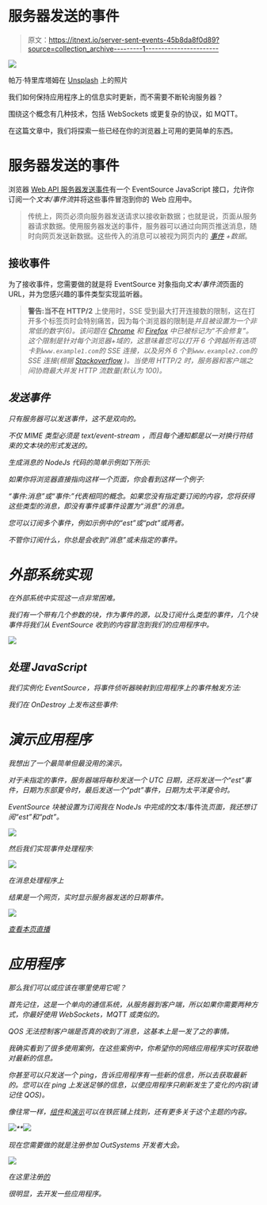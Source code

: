 # 服务器发送的事件

> 原文：<https://itnext.io/server-sent-events-45b8da8f0d89?source=collection_archive---------1----------------------->

![](img/c46a3b35658da8e41eb1e6e82b68bdd2.png)

帕万·特里库塔姆在 [Unsplash](https://unsplash.com/s/photos/old-phone?utm_source=unsplash&utm_medium=referral&utm_content=creditCopyText) 上的照片

我们如何保持应用程序上的信息实时更新，而不需要不断轮询服务器？

围绕这个概念有几种技术，包括 WebSockets 或更复杂的协议，如 MQTT。

在这篇文章中，我们将探索一些已经在你的浏览器上可用的更简单的东西。

# 服务器发送的事件

浏览器 [Web API 服务器发送事件](https://developer.mozilla.org/en-US/docs/Web/API/Server-sent_events)有一个 EventSource JavaScript 接口，允许你订阅一个*文本/事件流*并将这些事件冒泡到你的 Web 应用中。

> 传统上，网页必须向服务器发送请求以接收新数据；也就是说，页面从服务器请求数据。使用服务器发送的事件，服务器可以通过向网页推送消息，随时向网页发送新数据。这些传入的消息可以被视为网页内的 [*事件*](https://developer.mozilla.org/en-US/docs/Web/API/Event) *+数据*。

## 接收事件

为了接收事件，您需要做的就是将 EventSource 对象指向*文本/事件流*页面的 URL，并为您感兴趣的事件类型实现监听器。

> **警告:**当**不在 HTTP/2** 上使用时，SSE 受到最大打开连接数的限制，这在打开多个标签页时会特别痛苦，因为每个浏览器的限制是*并且被设置为一个非常低的数字(6)。该问题在 [Chrome](https://bugs.chromium.org/p/chromium/issues/detail?id=275955) 和 [Firefox](https://bugzilla.mozilla.org/show_bug.cgi?id=906896) 中已被标记为“不会修复”。这个限制是针对每个浏览器+域的，这意味着您可以打开 6 个跨越所有选项卡到`www.example1.com`的 SSE 连接，以及另外 6 个到`www.example2.com`的 SSE 连接(根据 [Stackoverflow](https://stackoverflow.com/a/5326159/1905229) )。当使用 HTTP/2 时，服务器和客户端之间协商最大并发 *HTTP 流数量*(默认为 100)。*

## *发送事件*

*只有服务器可以发送事件，这不是双向的。*

*不仅 MIME 类型必须是 *text/event-stream* ，而且每个通知都是以一对换行符结束的文本块的形式发送的。*

*生成消息的 NodeJs 代码的简单示例如下所示:*

*如果你将浏览器直接指向这样一个页面，你会看到这样一个例子:*

*“事件:消息”或“事件:”代表相同的概念。如果您没有指定要订阅的内容，您将获得这些类型的消息，即没有事件或事件设置为“消息”的消息。*

*您可以订阅多个事件，例如示例中的“est”或“pdt”或两者。*

*不管你订阅什么，你总是会收到“消息”或未指定的事件。*

# *外部系统实现*

*在外部系统中实现这一点非常困难。*

*我们有一个带有几个参数的块，作为事件的源，以及订阅什么类型的事件，几个块事件将我们从 EventSource 收到的内容冒泡到我们的应用程序中。*

*![](img/8a8f2194f55a104c714c5bb37c849032.png)*

## *处理 JavaScript*

*我们实例化 EventSource，将事件侦听器映射到应用程序上的事件触发方法:*

*我们在 OnDestroy 上发布这些事件:*

# *演示应用程序*

*我想出了一个最简单但最没用的演示。*

*对于未指定的事件，服务器端将每秒发送一个 UTC 日期，还将发送一个“est”事件，日期为东部夏令时，最后发送一个“pdt”事件，日期为太平洋夏令时。*

*EventSource 块被设置为订阅我在 NodeJs 中完成的*文本/事件流*页面，我还想订阅“est”和“pdt”。*

*![](img/7040e7bc9c34a8bc7cd2a4c27bfd53eb.png)*

*然后我们实现事件处理程序:*

*![](img/db24b905b919ea25fd400b8a3c63bd7d.png)*

*在消息处理程序上*

*结果是一个网页，实时显示服务器发送的日期事件。*

*![](img/ad21dc4c74bc5b78b0360ca9057a87a9.png)*

*[查看本页直播](https://rb-demos-dev.outsystemscloud.com/WebAPIServerSentEventsTDD/)*

# *应用程序*

*那么我们可以或应该在哪里使用它呢？*

*首先记住，这是一个单向的通信系统，从服务器到客户端，所以如果你需要两种方式，你最好使用 WebSockets，MQTT 或类似的。*

*QOS 无法控制客户端是否真的收到了消息，这基本上是一发了之的事情。*

*我确实看到了很多使用案例，在这些案例中，你希望你的网络应用程序实时获取绝对最新的信息。*

*你甚至可以只发送一个 ping，告诉应用程序有一些新的信息，所以去获取最新的。您可以在 ping 上发送足够的信息，以便应用程序只刷新发生了变化的内容(请记住 QOS)。*

*像往常一样，[组件](https://www.outsystems.com/forge/component-overview/11783/web-api-server-sent-events)和[演示](https://rb-demos.outsystemscloud.com/WebAPIServerSentEventsTDD/)可以在铁匠铺上找到，还有更多关于这个主题的内容。*

*![](img/4f366fbc08c2efb9f7a7f34d3112e8a7.png)**![](img/40e92d80b78ff062375c49b1a307efaf.png)*

*现在您需要做的就是注册参加 OutSystems 开发者大会。*

*![](img/1cce2873f2c3ac762b7ca83ee6d11dbf.png)*

*在这里注册[的](https://www.outsystems.com/nextstep/osdc/)*

*很明显，去开发一些应用程序。*
